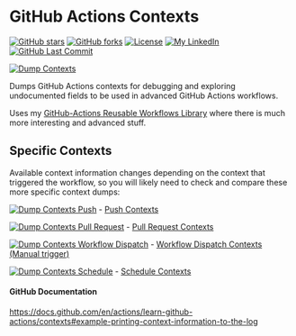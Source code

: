 # GitHub Actions Contexts

[![GitHub stars](https://img.shields.io/github/stars/HariSekhon/GitHub-Actions-Contexts?logo=github)](https://github.com/HariSekhon/GitHub-Actions-Contexts/stargazers)
[![GitHub forks](https://img.shields.io/github/forks/HariSekhon/GitHub-Actions-Contexts?logo=github)](https://github.com/HariSekhon/GitHub-Actions-Contexts/network)
[![License](https://img.shields.io/github/license/HariSekhon/GitHub-Actions-Contexts)](https://github.com/HariSekhon/GitHub-Actions-Contexts/blob/master/LICENSE)
[![My LinkedIn](https://img.shields.io/badge/LinkedIn%20Profile-HariSekhon-blue?logo=linkedin)](https://www.linkedin.com/in/HariSekhon/)
[![GitHub Last Commit](https://img.shields.io/github/last-commit/HariSekhon/GitHub-Actions-Contexts?logo=github)](https://github.com/HariSekhon/GitHub-Actions-Contexts/commits/master)

[![Dump Contexts](https://github.com/HariSekhon/GitHub-Actions-Contexts/actions/workflows/dump_contexts.yaml/badge.svg)](https://github.com/HariSekhon/GitHub-Actions-Contexts/actions/workflows/dump_contexts.yaml)

Dumps GitHub Actions contexts for debugging and exploring undocumented fields to be used in advanced GitHub Actions workflows.

Uses my [GitHub-Actions Reusable Workflows Library](https://github.com/HariSekhon/GitHub-Actions) where there is much more interesting and advanced stuff.

## Specific Contexts

Available context information changes depending on the context that triggered the workflow, so you will likely need to check and compare these more specific context dumps:

[![Dump Contexts Push](https://github.com/HariSekhon/GitHub-Actions-Contexts/actions/workflows/dump_contexts.yaml/badge.svg?event=push)](https://github.com/HariSekhon/GitHub-Actions-Contexts/actions/workflows/dump_contexts.yaml?query=event%3Apush) - [Push Contexts](https://github.com/HariSekhon/GitHub-Actions-Contexts/actions/workflows/dump_contexts.yaml?query=event%3Apush)

[![Dump Contexts Pull Request](https://github.com/HariSekhon/GitHub-Actions-Contexts/actions/workflows/dump_contexts.yaml/badge.svg?event=pull_request&branch=branch_to_trigger_run)](https://github.com/HariSekhon/GitHub-Actions-Contexts/actions/workflows/dump_contexts.yaml?query=event%3Apull_request) - [Pull Request Contexts](https://github.com/HariSekhon/GitHub-Actions-Contexts/actions/workflows/dump_contexts.yaml?query=event%3Apull_request)

[![Dump Contexts Workflow Dispatch](https://github.com/HariSekhon/GitHub-Actions-Contexts/actions/workflows/dump_contexts.yaml/badge.svg?event=workflow_dispatch)](https://github.com/HariSekhon/GitHub-Actions-Contexts/actions/workflows/dump_contexts.yaml?query=event%3Aworkflow_dispatch) - [Workflow Dispatch Contexts (Manual trigger)](https://github.com/HariSekhon/GitHub-Actions-Contexts/actions/workflows/dump_contexts.yaml?query=event%3Aworkflow_dispatch)

[![Dump Contexts Schedule](https://github.com/HariSekhon/GitHub-Actions-Contexts/actions/workflows/dump_contexts.yaml/badge.svg?event=schedule)](https://github.com/HariSekhon/GitHub-Actions-Contexts/actions/workflows/dump_contexts.yaml?query=event%3Aschedule) - [Schedule Contexts](https://github.com/HariSekhon/GitHub-Actions-Contexts/actions/workflows/dump_contexts.yaml?query=event%3Aschedule)


#### GitHub Documentation

https://docs.github.com/en/actions/learn-github-actions/contexts#example-printing-context-information-to-the-log
